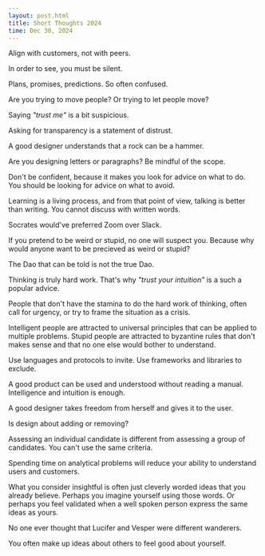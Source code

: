 ```yaml
---
layout: post.html
title: Short Thoughts 2024
time: Dec 30, 2024
---
```


<div class="short-thoughts">

Align with customers, not with peers.

In order to see, you must be silent.

Plans, promises, predictions. So often confused.

Are you trying to move people? Or trying to let people move?

Saying *"trust me"* is a bit suspicious.

Asking for transparency is a statement of distrust.

A good designer understands that a rock can be a hammer.

Are you designing letters or paragraphs? Be mindful of the scope.

Don't be confident, because it makes you look for advice on what to do. You should be looking for advice on what to avoid.

Learning is a living process, and from that point of view, talking is better than writing. You cannot discuss with written words.

Socrates would've preferred Zoom over Slack.

If you pretend to be weird or stupid, no one will suspect you. Because why would anyone want to be precieved as weird or stupid?

The Dao that can be told is not the true Dao.

Thinking is truly hard work. That's why *"trust your intuition"* is a such a popular advice.

People that don't have the stamina to do the hard work of thinking, often call for urgency, or try to frame the situation as a crisis.

Intelligent people are attracted to universal principles that can be applied to multiple problems. Stupid people are attracted to byzantine rules that don't makes sense and that no one else would bother to understand.

Use languages and protocols to invite. Use frameworks and libraries to exclude.

A good product can be used and understood without reading a manual. Intelligence and intuition is enough.

A good designer takes freedom from herself and gives it to the user.

Is design about adding or removing?

Assessing an individual candidate is different from assessing a group of candidates. You can't use the same criteria.

Spending time on analytical problems will reduce your ability to understand users and customers.

What you consider insightful is often just cleverly worded ideas that you already believe. Perhaps you imagine yourself using those words. Or perhaps you feel validated when a well spoken person express the same ideas as yours.

No one ever thought that Lucifer and Vesper were different wanderers.

You often make up ideas about others to feel good about yourself.

</div>
